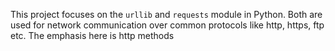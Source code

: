 This project focuses on the `urllib` and   `requests` module in Python. Both are
used for network communication over common protocols like http, https, ftp etc.
The emphasis here is http methods
